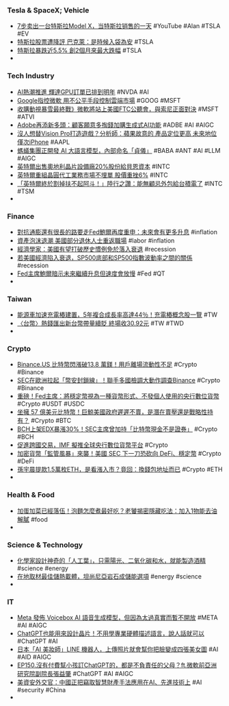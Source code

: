 ### Tesla & SpaceX; Vehicle
- [7步卖出一台特斯拉Model X，当特斯拉销售的一天](https://www.youtube.com/watch?v=YITyirU4lRw) #YouTube #Alan #TSLA #EV
- [特斯拉股票遭降評 巴克萊：是時候入袋為安](https://m.cnyes.com/news/id/5224517) #TSLA
- [特斯拉暴跌近5.5% 創2個月來最大跌幅](https://m.cnyes.com/news/id/5224726) #TSLA
-
### Tech Industry
- [AI熱潮推進 輝達GPU訂單已排到明年](https://m.cnyes.com/news/id/5223503) #NVDA #AI
- [Google指控微軟 用不公平手段控制雲端市場](https://news.cnyes.com/news/id/5224806) #GOOG #MSFT
- [收購動視暴雪最終戰》微軟將站上美國FTC公聽會，與索尼正面對決](https://www.blocktempo.com/microsoft-ceo-satya-nadella-and-many-xbox-executives-are-set-to-defend-its-ftc-case/) #MSFT #ATVI
- [Adobe再添新多頭：顧客願意多掏錢加購生成式AI功能](https://m.cnyes.com/news/id/5224732) #ADBE #AI #AIGC
- [沒人想替Vision Pro打造遊戲？分析師：蘋果故意的 產品定位更高 未來地位僅次iPhone](https://m.cnyes.com/news/id/5223159) #AAPL
- [螞蟻集團正開發 AI 大語言模型，內部命名「貞儀」](https://technews.tw/2023/06/21/ant-group-ai-lmm/) #BABA #ANT #AI #LLM #AIGC
- [英特爾出售奧地利晶片設備廠20%股份給貝恩資本](https://m.cnyes.com/news/id/5224548) #INTC
- [英特爾重組晶圓代工業務市場不埋單 股價重挫6%](https://news.cnyes.com/news/id/5224718) #INTC
- [「英特爾終於割掉扶不起阿斗！」陸行之讚：能無顧忌外包給台積電了](https://finance.technews.tw/2023/06/22/intel-ifs-tsmc/) #INTC #TSM
-
### Finance
- [對抗通膨還有很長的路要走Fed鮑爾再度重申：未來會有更多升息](https://m.cnyes.com/news/id/5224524) #inflation
- [資產泡沫退潮 美國部分退休人士重返職場](https://news.cnyes.com/news/id/5224723) #labor #inflation
- [經濟學家：美國有望打破歷史慣例免於落入衰退](https://news.cnyes.com/news/id/5223952) #recession
- [若美國經濟陷入衰退，SP500底部和SP500指數波動率之間的關係](https://www.dailyfxasia.com/cn/feaarticle/20230622-9281.html) #recession
- [Fed主席鮑爾暗示未來繼續升息但速度會放慢](https://news.cnyes.com/news/id/5224706) #Fed #QT
-
### Taiwan
- [能源車加速充電樁建置，5年複合成長率高達44％！充電樁概念股一覽](https://www.sinotrade.com.tw/richclub/industry/能源車加速充電樁建置-5年複合成長率高達44--充電樁概念股一覽-63fedde76554212c3ccfaefa) #TW
- [〈台幣〉熱錢匯出新台幣帶量續貶 終場收30.92元](https://news.cnyes.com/news/id/5224439) #TW #TWD
-
### Crypto
- [Binance.US 比特幣閃漲破13.8 萬鎂！用戶離場流動性不足](https://www.blocktempo.com/binance-us-bitcoin-price-surges-above-138000/) #Crypto #Binance
- [SEC在歐洲拉起「幣安封鎖線」！聯手多國檢調大動作調查Binance](https://www.blocktempo.com/eu-countries-support-sec-for-binance-investigation/) #Crypto #Binance
- [重磅！Fed主席：將穩定幣視為一種貨幣形式、不發個人使用的央行數位貨幣](https://www.blocktempo.com/powell-said-fed-think-of-stablecoins-as-a-form-of-money/) #Crypto #USDT #USDC
- [坐擁 57 億美元比特幣！巨鯨美國政府遲遲不賣，是潛在賣壓還是戰略性持有？](https://abmedia.io/us-government-holding-5-7-billion-worth-of-bitcoin-potential-selling-pressure-or-strategic-holding) #Crypto #BTC
- [BCH上架EDX暴漲30%！SEC主席曾加持「比特幣現金不是證券」](https://www.blocktempo.com/bch-price-spikes-more-than-30/) #Crypto #BCH
- [促進跨國交易，IMF 擬推全球央行數位貨幣平台](https://finance.technews.tw/2023/06/20/imf-cbdc/) #Crypto
- [加密貨幣「監管風暴」來襲！美國 SEC 下一刀恐砍向 DeFi、穩定幣](https://blockcast.it/2023/06/21/stablecoins-defi-likely-to-be-secs-next-targets-according-to-berenberg/) #Crypto #DeFi
- [孫宇晨提款1.5萬枚ETH，是看漲入市？竟回：換錢包地址而已](https://www.blocktempo.com/sun-yuchens-release-of-25-million-in-eth-sparks-community-debate/) #Crypto #ETH
-
### Health & Food
- [加蛋加菜已經落伍！泡麵怎麼煮最好吃？老饕揭密隱藏吃法：加入1物能去油解膩](https://today.line.me/tw/v2/article/nXEy65o) #food
-
### Science & Technology
- [化學家設計神奇的「人工葉」，只需陽光、二氧化碳和水，就能製造酒精](https://technews.tw/2023/06/21/driving-on-sunshine-clean-usable-liquid-fuels-made-from-solar-power/) #science #energy
- [在地取材最佳儲熱載體，坦尚尼亞岩石成儲能選項](https://technews.tw/2023/06/21/solar-energy-collectors-rocks/) #energy #science
-
### IT
- [Meta 發佈 Voicebox AI 語音生成模型，但因為太過真實而暫不開放](https://www.techbang.com/posts/107374-meta-releases-voicebox-ai-models-audio-reply-messages-can-be) #META #AI #AIGC
- [ChatGPT也能用來設計晶片！不用學專業硬體描述語言，說人話就可以](https://www.techbang.com/posts/107402-chatgpt-design-chips) #ChatGPT #AI
- [日本「AI 美妝師」LINE 機器人，上傳照片就會幫你把臉變成四張美女圖](https://www.kocpc.com.tw/archives/497280) #AI #AID #AIGC
- [EP150.沒有付費幫小孩訂ChatGPT的，都是不負責任的父母？ft.微軟前亞洲研究院副院長張益肇](https://www.bnext.com.tw/podcast/362/bn-sound-20230622080139-t74drb61) #ChatGPT #AI #AIGC
- [美資安外交官：中國正把竊取智慧財產手法應用在AI、先進技術上](https://m.cnyes.com/news/id/5224724) #AI #security #China
-